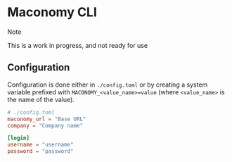 # Maconomy CLI

> [!NOTE]
> This is a work in progress, and not ready for use

## Configuration

Configuration is done either in `./config.toml` or by creating a system variable prefixed with `MACONOMY_<value_name>=value` (where `<value_name>` is the name of the value).

```toml
# ./config.toml
maconomy_url = "Base URL"
company = "Company name"

[login]
username = "username"
password = "password"
```
